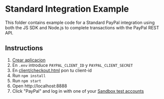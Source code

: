 # Standard Integration Example

This folder contains example code for a Standard PayPal integration using both the JS SDK and Node.js to complete transactions with the PayPal REST API.

## Instructions

1. [Crear aplicacion](https://developer.paypal.com/dashboard/applications/sandbox/create)
2. En `.env` introduce `PAYPAL_CLIENT_ID` y `PAYPAL_CLIENT_SECRET`
3. En [client/checkout.html](client/checkout.html) pon tu client-id
4. Run `npm install`
5. Run `npm start`
6. Open http://localhost:8888
7. Click "PayPal" and log in with one of your [Sandbox test accounts](https://developer.paypal.com/dashboard/accounts)
